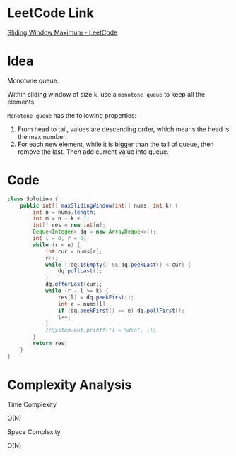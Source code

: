 # LeetCode Link

[Sliding Window Maximum - LeetCode](https://leetcode.com/problems/sliding-window-maximum/)

# Idea

Monotone queue.

Within sliding window of size `k`,  use a `monotone queue` to keep all the elements.

`Monotone queue` has the following properties:

1.   From head to tail, values are descending order, which means the head is the max number.
2.   For each new element, while it is bigger than the tail of queue, then remove the last. Then add current value into queue.

# Code

```java
class Solution {
    public int[] maxSlidingWindow(int[] nums, int k) {
        int n = nums.length;
        int m = n - k + 1;
        int[] res = new int[m];
        Deque<Integer> dq = new ArrayDeque<>();
        int l = 0, r = 0;
        while (r < n) {
            int cur = nums[r];
            r++;
            while (!dq.isEmpty() && dq.peekLast() < cur) {
                dq.pollLast();
            }
            dq.offerLast(cur);
            while (r - l >= k) {
                res[l] = dq.peekFirst();
                int e = nums[l];
                if (dq.peekFirst() == e) dq.pollFirst();
                l++;
            }
            //System.out.printf("l = %d\n", l);
        }
        return res;
    }
}
```

# Complexity Analysis

Time Complexity

O(N)

Space Complexity

O(N)
